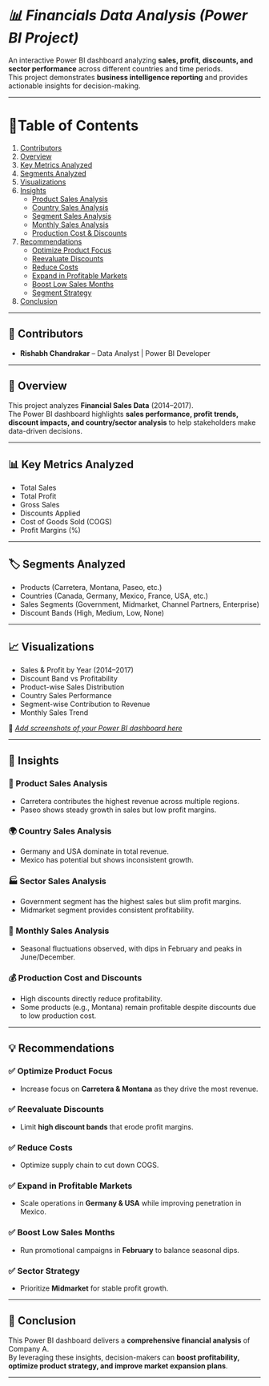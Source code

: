 # ***📊 Financials Data Analysis (Power BI Project)***

An interactive Power BI dashboard analyzing **sales, profit, discounts, and sector performance** across different countries and time periods.  
This project demonstrates **business intelligence reporting** and provides actionable insights for decision-making.  

---

# 📑Table of Contents
1. [Contributors](#-contributors)  
2. [Overview](#-overview)  
3. [Key Metrics Analyzed](#-key-metrics-analyzed)  
4. [Segments Analyzed](#-segments-analyzed)  
5. [Visualizations](#-visualizations)  
6. [Insights](#-insights)  
   - [Product Sales Analysis](#-product-sales-analysis)  
   - [Country Sales Analysis](#-country-sales-analysis)  
   - [Segment Sales Analysis](#-sector-sales-analysis)  
   - [Monthly Sales Analysis](#-monthly-sales-analysis)  
   - [Production Cost & Discounts](#-production-cost-and-discounts)  
7. [Recommendations](#-recommendations)  
   - [Optimize Product Focus](#-optimize-product-focus)  
   - [Reevaluate Discounts](#-reevaluate-discounts)  
   - [Reduce Costs](#-reduce-costs)  
   - [Expand in Profitable Markets](#-expand-in-profitable-markets)  
   - [Boost Low Sales Months](#-boost-low-sales-months)  
   - [Segment Strategy](#-sector-strategy)  
8. [Conclusion](#-conclusion)  

---

## 👥 Contributors
- **Rishabh Chandrakar** – Data Analyst | Power BI Developer  

---

## 📌 Overview
This project analyzes **Financial Sales Data** (2014–2017).  
The Power BI dashboard highlights **sales performance, profit trends, discount impacts, and country/sector analysis** to help stakeholders make data-driven decisions.  

---

## 📊 Key Metrics Analyzed
- Total Sales  
- Total Profit  
- Gross Sales  
- Discounts Applied  
- Cost of Goods Sold (COGS)  
- Profit Margins (%)  

---

## 🏷️ Segments Analyzed
- Products (Carretera, Montana, Paseo, etc.)  
- Countries (Canada, Germany, Mexico, France, USA, etc.)  
- Sales Segments (Government, Midmarket, Channel Partners, Enterprise)  
- Discount Bands (High, Medium, Low, None)  

---

## 📈 Visualizations
- Sales & Profit by Year (2014–2017)  
- Discount Band vs Profitability  
- Product-wise Sales Distribution  
- Country Sales Performance  
- Segment-wise Contribution to Revenue  
- Monthly Sales Trend  

📸 *[Add screenshots of your Power BI dashboard here](https://github.com/Rishabh1108ch/Financials-Data-Analysis/blob/main/Business%20Performance%20Dashboard%20Country%20Analysis.png)*  

---

## 🔎 Insights

### 🛒 Product Sales Analysis
- Carretera contributes the highest revenue across multiple regions.  
- Paseo shows steady growth in sales but low profit margins.  

### 🌍 Country Sales Analysis
- Germany and USA dominate in total revenue.  
- Mexico has potential but shows inconsistent growth.  

### 🏭 Sector Sales Analysis
- Government segment has the highest sales but slim profit margins.  
- Midmarket segment provides consistent profitability.  

### 📆 Monthly Sales Analysis
- Seasonal fluctuations observed, with dips in February and peaks in June/December.  

### 💰 Production Cost and Discounts
- High discounts directly reduce profitability.  
- Some products (e.g., Montana) remain profitable despite discounts due to low production cost.  

---

## 💡 Recommendations

### ✅ Optimize Product Focus
- Increase focus on **Carretera & Montana** as they drive the most revenue.  

### ✅ Reevaluate Discounts
- Limit **high discount bands** that erode profit margins.  

### ✅ Reduce Costs
- Optimize supply chain to cut down COGS.  

### ✅ Expand in Profitable Markets
- Scale operations in **Germany & USA** while improving penetration in Mexico.  

### ✅ Boost Low Sales Months
- Run promotional campaigns in **February** to balance seasonal dips.  

### ✅ Sector Strategy
- Prioritize **Midmarket** for stable profit growth.  

---

## 🏁 Conclusion
This Power BI dashboard delivers a **comprehensive financial analysis** of Company A.  
By leveraging these insights, decision-makers can **boost profitability, optimize product strategy, and improve market expansion plans**.  

---
